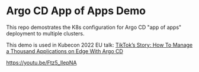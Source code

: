 # Argo CD App of Apps Demo

This repo demostrates the K8s configuration for Argo CD "app of apps" deployment to multiple clusters.

This demo is used in Kubecon 2022 EU talk: [TikTok’s Story:
How To Manage a Thousand Applications on Edge With Argo CD](https://kccnceu2022.sched.com/event/ytrb/tiktoks-story-how-to-manage-a-thousand-applications-on-edge-with-argo-cd-qingkun-li-tiktokbytedance-inc-hong-wang-akuity-inc)

https://youtu.be/Ftz5_lIepNA

